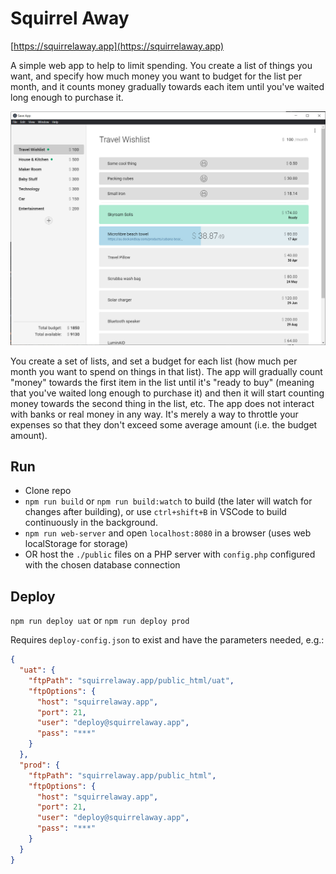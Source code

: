 # Squirrel Away

[https://squirrelaway.app](https://squirrelaway.app)

A simple web app to help to limit spending. You create a list of things you want, and specify how much money you want to budget for the list per month, and it counts money gradually towards each item until you've waited long enough to purchase it.

![screenshot](screenshot.jpg)

You create a set of lists, and set a budget for each list (how much per month you want to spend on things in that list). The app will gradually count "money" towards the first item in the list until it's "ready to buy" (meaning that you've waited long enough to purchase it) and then it will start counting money towards the second thing in the list, etc. The app does not interact with banks or real money in any way. It's merely a way to throttle your expenses so that they don't exceed some average amount (i.e. the budget amount).

## Run

  - Clone repo
  - `npm run build` or `npm run build:watch` to build (the later will watch for changes after building), or use `ctrl+shift+B` in VSCode to build continuously in the background.
  - `npm run web-server` and open `localhost:8080` in a browser (uses web localStorage for storage)
  - OR host the `./public` files on a PHP server with `config.php` configured with the chosen database connection

## Deploy

`npm run deploy uat` or `npm run deploy prod`

Requires `deploy-config.json` to exist and have the parameters needed, e.g.:

```json
{
  "uat": {
    "ftpPath": "squirrelaway.app/public_html/uat",
    "ftpOptions": {
      "host": "squirrelaway.app",
      "port": 21,
      "user": "deploy@squirrelaway.app",
      "pass": "***"
    }
  },
  "prod": {
    "ftpPath": "squirrelaway.app/public_html",
    "ftpOptions": {
      "host": "squirrelaway.app",
      "port": 21,
      "user": "deploy@squirrelaway.app",
      "pass": "***"
    }
  }
}
```

